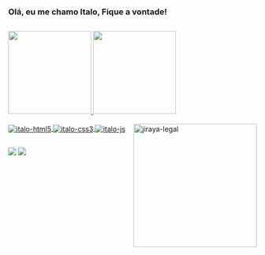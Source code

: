 ### Olá, eu me chamo Italo, Fique a vontade!
##
 <div>
  <a href="https://github.com/italoant">
  <img height="168em" src="https://github-readme-stats.vercel.app/api?username=italoant&show_icons=true&theme=radical&include_all_commits=true&count_private=true"/>
  <img height="168em" src="https://github-readme-stats.vercel.app/api/top-langs/?username=italoant&layout=compact&langs_count=7&theme=radical "/>
</div>
 <div style="display: inline_block"><br>
  <img align="center" alt="italo-html5" src="https://img.shields.io/badge/HTML5-E34F26?style=for-the-badge&logo=html5&logoColor=white">
  <img align="center" alt="italo-css3" src="https://img.shields.io/badge/CSS3-1572B6?style=for-the-badge&logo=css3&logoColor=white">
  <img align="center" alt="italo-js" src="https://img.shields.io/badge/JavaScript-F7DF1E?style=for-the-badge&logo=javascript&logoColor=black">
  <img align="right" width="250" alt="jiraya-legal" src="https://i0.wp.com/media1.tenor.com/images/8e76b15ccd43573a62b5fdd1c8a322da/tenor.gif?itemid=3461599">
 </div>
  
 ## 
  
<div>
  <a 
     href="https://www.linkedin.com/in/italo-antonio/" target="_blank"><img src="https://img.shields.io/badge/LinkedIn-0077B5?style=for-the-badge&logo=linkedin&logoColor=white"     ></a>  
  <a 
     href="mailto:italoant@hotmail.com" target="_blank"><img src="https://img.shields.io/badge/Microsoft_Outlook-0078D4?style=for-the-badge&logo=microsoft-outlook&logoColor=white"    ></a>  
</div>
